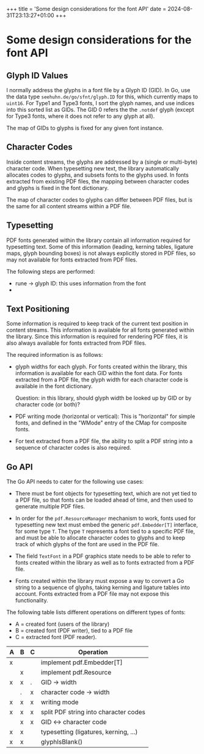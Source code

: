 +++
title = 'Some design considerations for the font API'
date = 2024-08-31T23:13:27+01:00
+++

Some design considerations for the font API
===========================================

Glyph ID Values
---------------

I normally address the glyphs in a font file by a Glyph ID (GID).
In Go, use the data type `seehuhn.de/go/sfnt/glyph.ID` for this,
which currently maps to `uint16`.  For Type1 and Type3 fonts,
I sort the glyph names, and use indices into this sorted list
as GIDs.  The GID 0 refers the the `.notdef` glyph (except for Type3 fonts,
where it does not refer to any glyph at all).

The map of GIDs to glyphs is fixed for any given font instance.

Character Codes
---------------

Inside content streams, the glyphs are addressed by a (single or multi-byte)
character code.  When typesetting new text, the library automatically allocates
codes to glyphs, and subsets fonts to the glyphs used.  In fonts extracted from
existing PDF files, the mapping between character codes and glyphs is fixed
in the font dictionary.

The map of character codes to glyphs can differ between PDF files, but is the
same for all content streams within a PDF file.

Typesetting
-----------

PDF fonts generated within the library contain all information required for
typesetting text. Some of this information (leading, kerning tables, ligature
maps, glyph bounding boxes) is not always explicitly stored in PDF files, so
may not available for fonts extracted from PDF files.

The following steps are performed:
- rune -> glyph ID: this uses information from the font
-

Text Positioning
----------------

Some information is required to keep track of the current text position in
content streams.  This information is available for all fonts generated within
the library. Since this information is required for rendering PDF files, it is
also always available for fonts extracted from PDF files.

The required information is as follows:

  - glyph widths for each glyph.
    For fonts created within the library, this information is available
    for each GID within the font data.
    For fonts extracted from a PDF file, the glyph width for each
    character code is available in the font dictionary.

    Question: in this library, should glyph width be looked up by GID or by
    character code (or both)?

  - PDF writing mode (horizontal or vertical): This is "horizontal" for
    simple fonts, and defined in the "WMode" entry of the CMap for composite
    fonts.

  - For text extracted from a PDF file, the ability to split a PDF string
    into a sequence of character codes is also required.

Go API
------

The Go API needs to cater for the following use cases:

  - There must be font objects for typesetting text, which are not yet tied to
    a PDF file, so that fonts can be loaded ahead of time, and then used to
    generate multiple PDF files.

  - In order for the `pdf.ResourceManager` mechanism to work,
    fonts used for typesetting new text must embed the generic
    `pdf.Embedder[T]` interface, for some type `T`.
    The type `T` represents a font tied to a specific PDF file,
    and must be able to allocate character codes to glyphs and to keep
    track of which glyphs of the font are used in the PDF file.

  - The field `TextFont` in a PDF graphics state needs to be able to refer to
    fonts created within the library as well as to fonts extracted from a PDF
    file.

  - Fonts created within the library must expose a way to convert
    a Go string to a sequence of glyphs, taking kerning and ligature
    tables into account.  Fonts extracted from a PDF file may not
    expose this functionality.

The following table lists different operations on different types of fonts:
- A = created font (users of the library)
- B = created font (PDF writer), tied to a PDF file
- C = extracted font (PDF reader).

| A | B | C | Operation
|---|---|---|-----------
| x |   |   | implement pdf.Embedder[T]
|   | x |   | implement pdf.Resource
| x | x | . | GID -> width
|   | . | x | character code -> width
| x | x | x | writing mode
| x | x | x | split PDF string into character codes
|   | x | x | GID <-> character code
| x | x |   | typesetting (ligatures, kerning, ...)
| x | x |   | glyphIsBlank()
